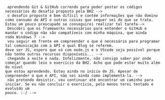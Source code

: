 <BH2challenge>
  <day01>
    
     aprendendo Git & GitHub correndo para poder postar os códigos necessários do desafio proposto pela BH2 -->
     o desafio proposto é bem difícil e contém informações que não domino como consumo de API e outras coisas que sequer sei do que se trata.
    Estou um pouco preocupado se conseguirei realizar tal tarefa-->
     Descobri que os frameworks necessários para entender o GitHub e mandar o código não são compatíveis com minha máquina, que ainda
    roda Windows 7 -->
     vou seguir em frente em compreender o que é necessário para programar tal comunicação com a API e qual Blog se referem.
    deve ser JS, espero que só com node.js e o VScode seja possível porque não tenho outros recursos disponíveis... -->
     chegando a noite e nada. Infelizmente, não consigo saber por onde começar quando leio o exercício da BH2. Acho que pode estar muito além do nível
    que estou aprendendo. Estou ainda no início de JS. Apesar de compreender o que é API, não sei ainda como implementá-la. -->
     não pretendo desistir. vou continuar até encontrar um caminho para iniciar. Se eu não concluir o exercício, pelo menos terei tentado e evoluído um
    pouco. :-/ --> 
   </day01>
   <day02>
   </day02>
</BH2challenge>
